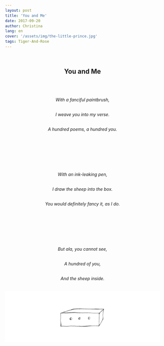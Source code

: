 ```yaml
---
layout: post
title: 'You and Me'
date: 2017-09-20
author: Christina
lang: en
cover: '/assets/img/the-little-prince.jpg'
tags: Tiger-And-Rose
---
```


<br>

<h2 style="text-align:center">You and Me</h2><br>

<h6 style="text-align:center">
<br>
With a fanciful paintbrush,<br><br>


I weave you into my verse.<br><br>

A hundred poems, a hundred you.<br><br>

<br>

<br>

<br>

<br>

<br>

With an ink-leaking pen,<br><br>

I draw the sheep into the box.<br><br>

You would definitely fancy it, as I do.<br>

<br>

<br>

<br>

<br>

<br>

<br>

But ala, you cannot see,<br><br>

A hundred of you,<br><br>

And the sheep inside. </h6>


![](/assets/img/sheep.jpg)